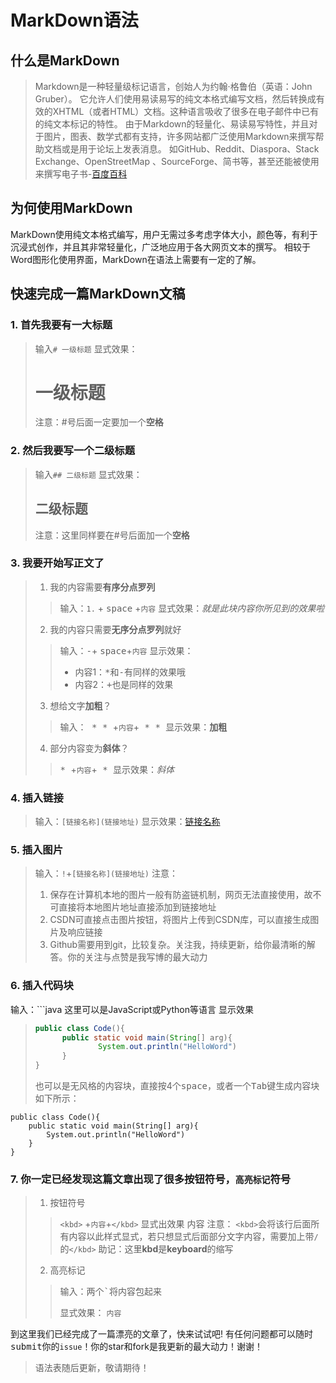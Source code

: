 # MarkDown语法
## 什么是MarkDown
>Markdown是一种轻量级标记语言，创始人为约翰·格鲁伯（英语：John Gruber）。 它允许人们使用易读易写的纯文本格式编写文档，然后转换成有效的XHTML（或者HTML）文档。这种语言吸收了很多在电子邮件中已有的纯文本标记的特性。
由于Markdown的轻量化、易读易写特性，并且对于图片，图表、数学式都有支持，许多网站都广泛使用Markdown来撰写帮助文档或是用于论坛上发表消息。 如GitHub、Reddit、Diaspora、Stack Exchange、OpenStreetMap 、SourceForge、简书等，甚至还能被使用来撰写电子书-[百度百科](https://baike.baidu.com/item/markdown/3245829?fr=aladdin)
## 为何使用MarkDown
MarkDown使用纯文本格式编写，用户无需过多考虑字体大小，颜色等，有利于沉浸式创作，并且其非常轻量化，广泛地应用于各大网页文本的撰写。
相较于Word图形化使用界面，MarkDown在语法上需要有一定的了解。
## 快速完成一篇MarkDown文稿
### 1. 首先我要有一大标题
> 输入`# 一级标题`
>显式效果：
># 一级标题
>注意：#号后面一定要加一个**空格**  
### 2. 然后我要写一个二级标题
>输入`## 二级标题`
>显式效果：
>## 二级标题
>注意：这里同样要在#号后面加一个**空格**
### 3. 我要开始写正文了
>1. 我的内容需要**有序分点罗列**
>>输入：`1.` + <kbd>space</kbd> +`内容`
>显式效果：*就是此块内容你所见到的效果啦*
>2. 我的内容只需要**无序分点罗列**就好
>>输入：<kbd>-</kbd>+ <kbd>space</kbd>+`内容`
>>显示效果：
>>+ 内容1：<kbd>*</kbd>和<kbd>-</kbd>有同样的效果哦
>>+ 内容2：<kbd>+</kbd>也是同样的效果
>3. 想给文字**加粗**？
>>输入：<kbd> * </kbd><kbd> * </kbd>+`内容`+<kbd> * </kbd><kbd> * </kbd>
>>显示效果：**加粗**
>4. 部分内容变为**斜体**？
>><kbd> * </kbd>+`内容`+<kbd> * </kbd>
>>显示效果：*斜体*
### 4. 插入链接
> 输入：`[链接名称](链接地址)`
> 显示效果：[链接名称](https://github.com/ecust-hyq/MyMarkDown)
### 5. 插入图片
> 输入：`!`+`[链接名称](链接地址)`
> 注意：  
> 
> 1. 保存在计算机本地的图片一般有防盗链机制，网页无法直接使用，故不可直接将本地图片地址直接添加到链接地址
> 2. CSDN可直接点击图片按钮，将图片上传到CSDN库，可以直接生成图片及响应链接
> 3. Github需要用到git，比较复杂。关注我，持续更新，给你最清晰的解答。你的关注与点赞是我写博的最大动力

### 6. 插入代码块
输入：```java
这里可以是JavaScript或Python等语言
显示效果
> ```java
> public class Code(){
> 		public static void main(String[] arg){
> 				System.out.println("HelloWord")
> 		}
> }
>```
>也可以是无风格的内容块，直接按4个<kbd>space</kbd>，或者一个<kbd>Tab</kbd>键生成内容块  
>	如下所示：
>
	public class Code(){
		public static void main(String[] arg){
			System.out.println("HelloWord")
		}
	}
### 7. 你一定已经发现这篇文章出现了很多<kbd>按钮</kbd>符号，`高亮标记`符号
>1. 按钮符号
>> `<kbd>` +`内容`+`</kbd>`
>>显式出效果
>><kbd>内容</kbd>
>>注意： `<kbd>`会将该行后面所有内容以此样式显式，若只想显式后面部分文字内容，需要加上带`/`的`</kbd>`
>>助记：这里**kbd**是**keyboard**的缩写
>2. 高亮标记
>>输入：两个<kbd>`</kbd>将内容包起来  
>>
>>显式效果：
>>`内容`  

到这里我们已经完成了一篇漂亮的文章了，快来试试吧!
有任何问题都可以随时<kbd>submit</kbd>你的`issue`！你的star和fork是我更新的最大动力！谢谢！
>语法表随后更新，敬请期待！
